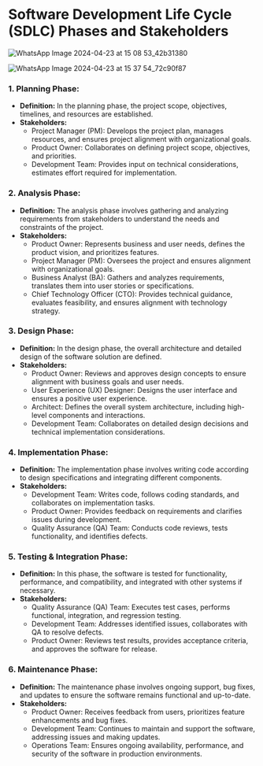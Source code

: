# Software Development Life Cycle (SDLC) Phases and Stakeholders
![WhatsApp Image 2024-04-23 at 15 08 53_42b31380](https://github.com/nandini-gangrade/Hexaware-Python-Training/assets/87817417/344f8494-db03-4c18-86ff-2725c8b2855b)

![WhatsApp Image 2024-04-23 at 15 37 54_72c90f87](https://github.com/nandini-gangrade/Hexaware-Python-Training/assets/87817417/8c844b46-3390-4596-838f-a8e55c89690f)

### 1. Planning Phase:
- **Definition:** In the planning phase, the project scope, objectives, timelines, and resources are established.
- **Stakeholders:**
  - Project Manager (PM): Develops the project plan, manages resources, and ensures project alignment with organizational goals.
  - Product Owner: Collaborates on defining project scope, objectives, and priorities.
  - Development Team: Provides input on technical considerations, estimates effort required for implementation.

### 2. Analysis Phase:
- **Definition:** The analysis phase involves gathering and analyzing requirements from stakeholders to understand the needs and constraints of the project.
- **Stakeholders:**
  - Product Owner: Represents business and user needs, defines the product vision, and prioritizes features.
  - Project Manager (PM): Oversees the project and ensures alignment with organizational goals.
  - Business Analyst (BA): Gathers and analyzes requirements, translates them into user stories or specifications.
  - Chief Technology Officer (CTO): Provides technical guidance, evaluates feasibility, and ensures alignment with technology strategy.

### 3. Design Phase:
- **Definition:** In the design phase, the overall architecture and detailed design of the software solution are defined.
- **Stakeholders:**
  - Product Owner: Reviews and approves design concepts to ensure alignment with business goals and user needs.
  - User Experience (UX) Designer: Designs the user interface and ensures a positive user experience.
  - Architect: Defines the overall system architecture, including high-level components and interactions.
  - Development Team: Collaborates on detailed design decisions and technical implementation considerations.

### 4. Implementation Phase:
- **Definition:** The implementation phase involves writing code according to design specifications and integrating different components.
- **Stakeholders:**
  - Development Team: Writes code, follows coding standards, and collaborates on implementation tasks.
  - Product Owner: Provides feedback on requirements and clarifies issues during development.
  - Quality Assurance (QA) Team: Conducts code reviews, tests functionality, and identifies defects.

### 5. Testing & Integration Phase:
- **Definition:** In this phase, the software is tested for functionality, performance, and compatibility, and integrated with other systems if necessary.
- **Stakeholders:**
  - Quality Assurance (QA) Team: Executes test cases, performs functional, integration, and regression testing.
  - Development Team: Addresses identified issues, collaborates with QA to resolve defects.
  - Product Owner: Reviews test results, provides acceptance criteria, and approves the software for release.

### 6. Maintenance Phase:
- **Definition:** The maintenance phase involves ongoing support, bug fixes, and updates to ensure the software remains functional and up-to-date.
- **Stakeholders:**
  - Product Owner: Receives feedback from users, prioritizes feature enhancements and bug fixes.
  - Development Team: Continues to maintain and support the software, addressing issues and making updates.
  - Operations Team: Ensures ongoing availability, performance, and security of the software in production environments.

